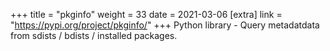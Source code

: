 +++
title = "pkginfo"
weight = 33
date = 2021-03-06
[extra]
link = "https://pypi.org/project/pkginfo/"
+++
Python library - Query metadatdata from sdists / bdists / installed packages.

